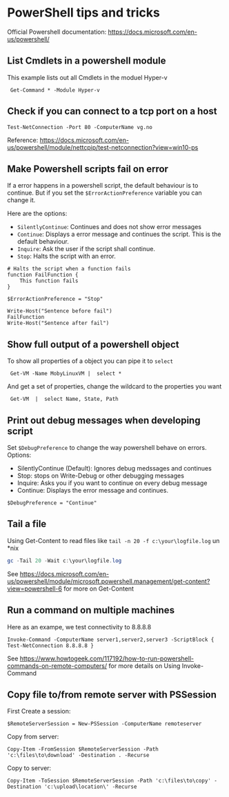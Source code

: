 # PowerShell tips and tricks
Official Powershell documentation: https://docs.microsoft.com/en-us/powershell/

## List Cmdlets in a powershell module
This example lists out all Cmdlets in the moduel Hyper-v
```
 Get-Command * -Module Hyper-v
```

## Check if you can connect to a tcp port on a host
```
Test-NetConnection -Port 80 -ComputerName vg.no
```
Reference: https://docs.microsoft.com/en-us/powershell/module/nettcpip/test-netconnection?view=win10-ps


## Make Powershell scripts fail on error
If a error happens in a powershell script, the default behaviour is to continue. But if you set the `$ErrorActionPreference` variable you can change it.

Here are the options:
- `SilentlyContinue`: Continues and does not show error messages
- `Continue`: Displays a error message and continues the script. This is the default behaviour.
- `Inquire`: Ask the user if the script shall continue.
- `Stop`: Halts the script with an error.

```
# Halts the script when a function fails
function FailFunction {
    This function fails
}

$ErrorActionPreference = "Stop"

Write-Host("Sentence before fail")
FailFunction
Write-Host("Sentence after fail")

```

## Show full output of a powershell object

To show all properties of a object you can pipe it to `select`
```
 Get-VM -Name MobyLinuxVM |  select *
```
And get a set of properties, change the wildcard to the properties you want
```
 Get-VM  |  select Name, State, Path
 ````
 
 ## Print out debug messages when developing script
 Set `$DebugPreference` to change the way powershell behave on errors.
 Options:
 - SilentlyContinue (Default): Ignores debug medssages and continues
 - Stop: stops on Write-Debug or other debugging messages
 - Inquire: Asks you if you want to continue on every debug message
 - Continue: Displays the error message and continues.
 
 
 ```
 $DebugPreference = "Continue"
 ```
 
 ## Tail a file
 
 Using Get-Content to read files like `tail -n 20 -f c:\your\logfile.log` un *nix

 
 ```powershell
 gc -Tail 20 -Wait c:\your\logfile.log
 ```

See https://docs.microsoft.com/en-us/powershell/module/microsoft.powershell.management/get-content?view=powershell-6 for more on Get-Content


## Run a command on multiple machines
Here as an exampe, we test connectivity to 8.8.8.8
```
Invoke-Command -ComputerName server1,server2,server3 -ScriptBlock { Test-NetConnection 8.8.8.8 }
```
See https://www.howtogeek.com/117192/how-to-run-powershell-commands-on-remote-computers/ for more details on Using Invoke-Command

## Copy file to/from remote server with PSSession

First Create a session:
```
$RemoteServerSession = New-PSSession -ComputerName remoteserver
```

Copy from server:
```
Copy-Item -FromSession $RemoteServerSession -Path 'c:\files\to\download' -Destination . -Recurse
```

Copy to server:
```
Copy-Item -ToSession $RemoteServerSession -Path 'c:\files\to\copy' -Destination 'c:\upload\location\' -Recurse
```


